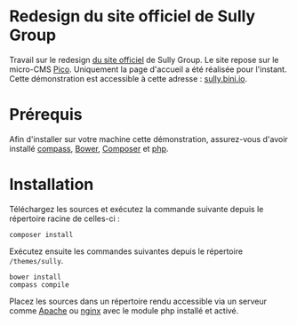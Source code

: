 Redesign du site officiel de Sully Group
====

Travail sur le redesign [du site officiel](http://www.sully-group.fr) de Sully Group.
Le site repose sur le micro-CMS [Pico](https://github.com/picocms/Pico).
Uniquement la page d'accueil a été réalisée pour l'instant.
Cette démonstration est accessible à cette adresse : [sully.bini.io](http://sully.bini.io).

# Prérequis
Afin d'installer sur votre machine cette démonstration, assurez-vous d'avoir installé [compass](http://compass-style.org/), [Bower](http://bower.io/), [Composer](https://getcomposer.org/) et [php](http://php.net/).

# Installation
Téléchargez les sources et exécutez la commande suivante depuis le répertoire racine de celles-ci :
```
composer install
```

Exécutez ensuite les commandes suivantes depuis le répertoire `/themes/sully`.

```
bower install
compass compile
```

Placez les sources dans un répertoire rendu accessible via un serveur comme [Apache](https://httpd.apache.org/) ou [nginx](http://nginx.org/) avec le module php installé et activé.